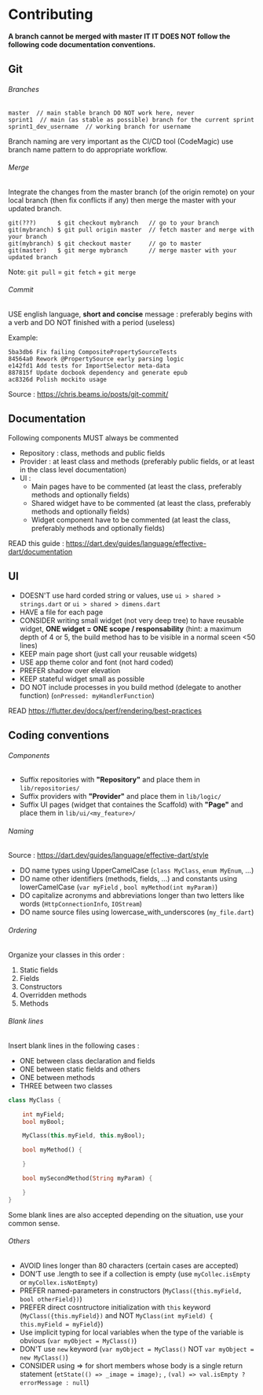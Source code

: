 # Contributing

**A branch cannot be merged with master IT IT DOES NOT follow the following code documentation conventions.**

## Git
###### Branches

```
master  // main stable branch DO NOT work here, never
sprint1  // main (as stable as possible) branch for the current sprint
sprint1_dev_username  // working branch for username
```

Branch naming are very important as the CI/CD tool (CodeMagic) use branch name pattern to do appropriate workflow.

###### Merge
Integrate the changes from the master branch (of the origin remote) on your local branch (then fix conflicts if any) then merge the master with your updated branch.
```
git(???)      $ git checkout mybranch   // go to your branch
git(mybranch) $ git pull origin master  // fetch master and merge with your branch
git(mybranch) $ git checkout master     // go to master
git(master)   $ git merge mybranch      // merge master with your updated branch
```

Note: `git pull` = `git fetch` + `git merge`

###### Commit
USE english language, **short and concise** message : preferably begins with a verb and DO NOT finished with a period (useless)

Example:
```
5ba3db6 Fix failing CompositePropertySourceTests
84564a0 Rework @PropertySource early parsing logic
e142fd1 Add tests for ImportSelector meta-data
887815f Update docbook dependency and generate epub
ac8326d Polish mockito usage
```
Source : https://chris.beams.io/posts/git-commit/

## Documentation
Following components MUST always be commented
- Repository : class, methods and public fields
- Provider : at least class and methods (preferably public fields, or at least in the class level documentation)
- UI :
    - Main pages have to be commented (at least the class, preferably methods and optionally fields)
    - Shared widget have to be commented (at least the class, preferably methods and optionally fields)
    - Widget component have to be commented (at least the class, preferably methods and optionally fields)

READ this guide : https://dart.dev/guides/language/effective-dart/documentation

## UI
- DOESN'T use hard corded string or values, use `ui > shared > strings.dart` or `ui > shared > dimens.dart`
- HAVE a file for each page
- CONSIDER writing small widget (not very deep tree) to have reusable widget, **ONE widget = ONE scope / responsability** (hint: a maximum depth of 4 or 5, the build method has to be visible in a normal sceen <50 lines)
- KEEP main page short (just call your reusable widgets)
- USE app theme color and font (not hard coded)
- PREFER shadow over elevation
- KEEP stateful widget small as possible
- DO NOT include processes in you build method (delegate to another function) (`onPressed: myHandlerFunction`)

READ https://flutter.dev/docs/perf/rendering/best-practices 

## Coding conventions

###### Components
- Suffix repositories with **"Repository"** and place them in `lib/repositories/`
- Suffix providers with **"Provider"** and place them in `lib/logic/`
- Suffix UI pages (widget that containes the Scaffold) with **"Page"** and place them in `lib/ui/<my_feature>/`

###### Naming
Source : https://dart.dev/guides/language/effective-dart/style
- DO name types using UpperCamelCase (`class MyClass`, `enum MyEnum`, ...)
- DO name other identifiers (methods, fields, ...) and constants using lowerCamelCase (`var myField` , `bool myMethod(int myParam)`)
- DO capitalize acronyms and abbreviations longer than two letters like words (`HttpConnectionInfo`, `IOStream`)
- DO name source files using lowercase_with_underscores (`my_file.dart`)

###### Ordering
Organize your classes in this order :
1. Static fields
1. Fields
1. Constructors
1. Overridden methods
1. Methods

###### Blank lines
Insert blank lines in the following cases :
- ONE between class declaration and fields
- ONE between static fields and others
- ONE between methods
- THREE between two classes

```dart
class MyClass {

    int myField;
    bool myBool;

    MyClass(this.myField, this.myBool);

    bool myMethod() {

    }

    bool mySecondMethod(String myParam) {

    }
}
```

Some blank lines are also accepted depending on the situation, use your common sense.


###### Others
- AVOID lines longer than 80 characters (certain cases are accepted)
- DON’T use .length to see if a collection is empty (use `myCollec.isEmpty` or `myCollex.isNotEmpty`)
- PREFER named-parameters in constructors (`MyClass({this.myField, bool otherField})`)
- PREFER direct cosntructore initialization with `this` keyword (`MyClass({this.myField})` and NOT `MyClass(int myField) { this.myField = myField}`)
- Use implicit typing for local variables when the type of the variable is obvious (`var myObject = MyClass()`)
- DON'T use `new` keyword (`var myObject = MyClass()` NOT `var myObject = new MyClass()`)
- CONSIDER using => for short members whose body is a single return statement (`etState(() => _image = image);` , `(val) => val.isEmpty ? errorMessage : null`)
